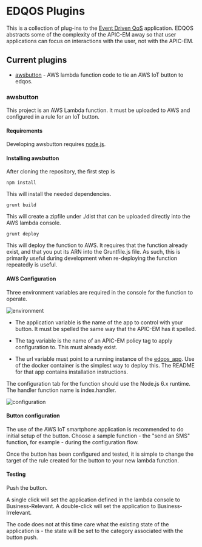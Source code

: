 # EDQOS Plugins

This is a collection of plug-ins to the [Event Driven QoS](https://github.com/imapex/edqos_app)
application. EDQOS abstracts some of the complexity of the APIC-EM away so that
user applications can focus on interactions with the user, not with the APIC-EM.

## Current plugins
* [awsbutton](#awsbutton) - AWS lambda function code to tie an AWS IoT button to edqos.

### awsbutton

This project is an AWS Lambda function. It must be uploaded to AWS and configured
in a rule for an IoT button.

#### Requirements

Developing awsbutton requires [node.js](http://nodejs.org).

#### Installing awsbutton

After cloning the repository, the first step is

`npm install`

This will install the needed dependencies.

`grunt build`

This will create a zipfile under ./dist that can be uploaded directly into the
AWS lambda console.

`grunt deploy`

This will deploy the function to AWS. It requires that the function already
exist, and that you put its ARN into the Gruntfile.js file. As such, this is
primarily useful during development when re-deploying the function
repeatedly is useful.

#### AWS Configuration

Three environment variables are required in the console for the function to operate.

![environment](doc/environment.png "Environment variables")

* The application variable is the name of the app to control with your button. It
must be spelled the same way that the APIC-EM has it spelled.

* The tag variable is the name of an APIC-EM policy tag to apply configuration to.
This must already exist.

* The url variable must point to a running instance of the [edqos_app](https://github.com/imapex/edqos_app). Use of the
docker container is the simplest way to deploy this. The README for that
app contains installation instructions.

The configuration tab for the function should use the Node.js 6.x runtime. The handler function name is index.handler.

![configuration](doc/configuration.png "Configuration tab")

#### Button configuration

The use of the AWS IoT smartphone application is recommended to do initial setup
of the button. Choose a sample function - the "send an SMS" function, for example -
during the configuration flow.

Once the button has been configured and tested, it is simple to change the target
of the rule created for the button to your new lambda function.


#### Testing

Push the button.

A single click will set the application defined in the lambda console to
Business-Relevant. A double-click will set the application to Business-Irrelevant.

The code does not at this time care what the existing state of the application is -
the state will be set to the category associated with the button push.
